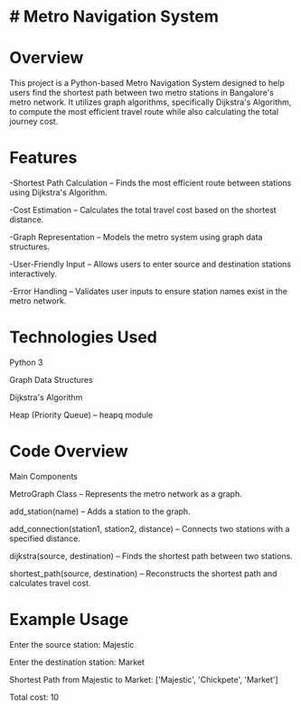 # # Metro Navigation System 

# Overview
This project is a Python-based Metro Navigation System designed to help users find the shortest path between two metro stations in Bangalore's metro network. It utilizes graph algorithms, specifically Dijkstra's Algorithm, to compute the most efficient travel route while also calculating the total journey cost.

# Features
-Shortest Path Calculation – Finds the most efficient route between stations using Dijkstra's Algorithm.

-Cost Estimation – Calculates the total travel cost based on the shortest distance.

-Graph Representation – Models the metro system using graph data structures.

-User-Friendly Input – Allows users to enter source and destination stations interactively.

-Error Handling – Validates user inputs to ensure station names exist in the metro network.

# Technologies Used

Python 3

Graph Data Structures

Dijkstra's Algorithm

Heap (Priority Queue) – heapq module

# Code Overview

Main Components

MetroGraph Class – Represents the metro network as a graph.

add_station(name) – Adds a station to the graph.

add_connection(station1, station2, distance) – Connects two stations with a specified distance.

dijkstra(source, destination) – Finds the shortest path between two stations.

shortest_path(source, destination) – Reconstructs the shortest path and calculates travel cost.

# Example Usage

Enter the source station: Majestic

Enter the destination station: Market

Shortest Path from Majestic to Market: ['Majestic', 'Chickpete', 'Market']

Total cost: 10
